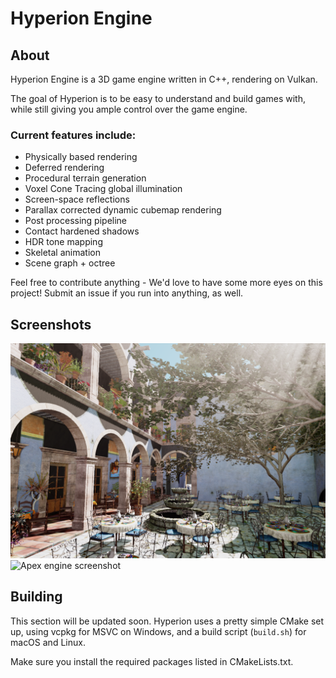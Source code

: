 # Hyperion Engine


## About

Hyperion Engine is a 3D game engine written in C++, rendering on Vulkan.

The goal of Hyperion is to be easy to understand and build games with, while still giving you ample control over the game engine.

### Current features include:
* Physically based rendering
* Deferred rendering
* Procedural terrain generation
* Voxel Cone Tracing global illumination
* Screen-space reflections
* Parallax corrected dynamic cubemap rendering
* Post processing pipeline
* Contact hardened shadows
* HDR tone mapping
* Skeletal animation
* Scene graph + octree

Feel free to contribute anything - We'd love to have some more eyes on this project! Submit an issue if you run into anything, as well.

## Screenshots

![Apex engine screenshot](/screenshots/screenshot1-ogl.png)
![Apex engine screenshot](/screenshots/screenshot2-vk.png)

## Building

This section will be updated soon. Hyperion uses a pretty simple CMake set up, using vcpkg for MSVC on Windows, and a build script (`build.sh`) for macOS and Linux.

Make sure you install the required packages listed in CMakeLists.txt.
